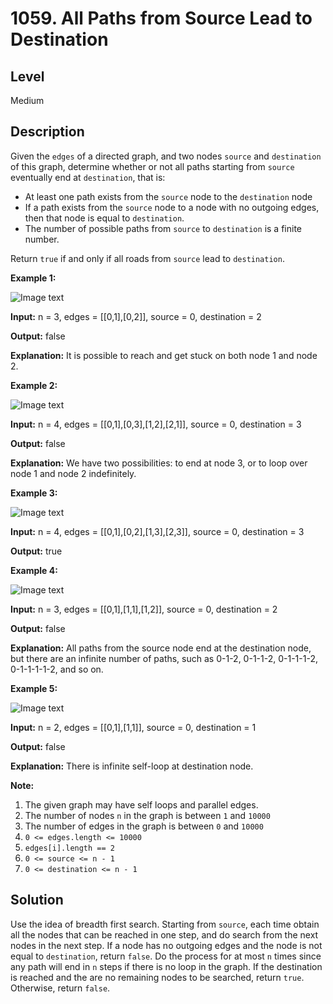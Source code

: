 # 1059. All Paths from Source Lead to Destination
## Level
Medium

## Description
Given the `edges` of a directed graph, and two nodes `source` and `destination` of this graph, determine whether or not all paths starting from `source` eventually end at `destination`, that is:

* At least one path exists from the `source` node to the `destination` node
* If a path exists from the `source` node to a node with no outgoing edges, then that node is equal to `destination`.
* The number of possible paths from `source` to `destination` is a finite number.

Return `true` if and only if all roads from `source` lead to `destination`.

**Example 1:**

![Image text](https://assets.leetcode.com/uploads/2019/03/16/485_example_1.png)

**Input:** n = 3, edges = [[0,1],[0,2]], source = 0, destination = 2

**Output:** false

**Explanation:** It is possible to reach and get stuck on both node 1 and node 2.

**Example 2:**

![Image text](https://assets.leetcode.com/uploads/2019/03/16/485_example_2.png)

**Input:** n = 4, edges = [[0,1],[0,3],[1,2],[2,1]], source = 0, destination = 3

**Output:** false

**Explanation:** We have two possibilities: to end at node 3, or to loop over node 1 and node 2 indefinitely.

**Example 3:**

![Image text](https://assets.leetcode.com/uploads/2019/03/16/485_example_3.png)

**Input:** n = 4, edges = [[0,1],[0,2],[1,3],[2,3]], source = 0, destination = 3

**Output:** true

**Example 4:**

![Image text](https://assets.leetcode.com/uploads/2019/03/16/485_example_4.png)

**Input:** n = 3, edges = [[0,1],[1,1],[1,2]], source = 0, destination = 2

**Output:** false

**Explanation:** All paths from the source node end at the destination node, but there are an infinite number of paths, such as 0-1-2, 0-1-1-2, 0-1-1-1-2, 0-1-1-1-1-2, and so on.

**Example 5:**

![Image text](https://assets.leetcode.com/uploads/2019/03/16/485_example_5.png)

**Input:** n = 2, edges = [[0,1],[1,1]], source = 0, destination = 1

**Output:** false

**Explanation:** There is infinite self-loop at destination node.

**Note:**

1. The given graph may have self loops and parallel edges.
2. The number of nodes `n` in the graph is between `1` and `10000`
3. The number of edges in the graph is between `0` and `10000`
4. `0 <= edges.length <= 10000`
5. `edges[i].length == 2`
6. `0 <= source <= n - 1`
7. `0 <= destination <= n - 1`

## Solution
Use the idea of breadth first search. Starting from `source`, each time obtain all the nodes that can be reached in one step, and do search from the next nodes in the next step. If a node has no outgoing edges and the node is not equal to `destination`, return `false`. Do the process for at most `n` times since any path will end in `n` steps if there is no loop in the graph. If the destination is reached and the are no remaining nodes to be searched, return `true`. Otherwise, return `false`.
